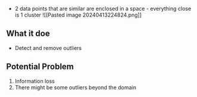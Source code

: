 - 2 data points that are similar are enclosed in a space - everything close is 1 cluster
![[Pasted image 20240413224824.png]]
## What it doe
- Detect and remove outliers

## Potential Problem
1. Information loss
2. There might be some outliers beyond the domain